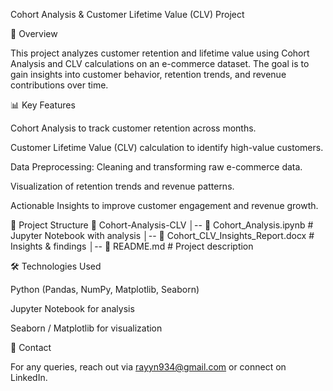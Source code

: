 Cohort Analysis & Customer Lifetime Value (CLV) Project

📌 Overview

This project analyzes customer retention and lifetime value using Cohort Analysis and CLV calculations on an e-commerce dataset. The goal is to gain insights into customer behavior, retention trends, and revenue contributions over time.

📊 Key Features

Cohort Analysis to track customer retention across months.

Customer Lifetime Value (CLV) calculation to identify high-value customers.

Data Preprocessing: Cleaning and transforming raw e-commerce data.

Visualization of retention trends and revenue patterns.

Actionable Insights to improve customer engagement and revenue growth.

📁 Project Structure
📂 Cohort-Analysis-CLV
│-- 📄 Cohort_Analysis.ipynb  # Jupyter Notebook with analysis
│-- 📄 Cohort_CLV_Insights_Report.docx  # Insights & findings
│-- 📄 README.md  # Project description

🛠 Technologies Used

Python (Pandas, NumPy, Matplotlib, Seaborn)

Jupyter Notebook for analysis

Seaborn / Matplotlib for visualization

📩 Contact

For any queries, reach out via rayyn934@gmail.com or connect on LinkedIn.
